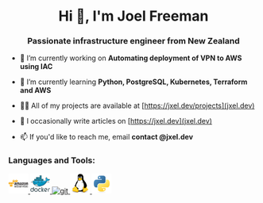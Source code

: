 <h1 align="center">Hi 👋, I'm Joel Freeman</h1>
<h3 align="center">Passionate infrastructure engineer from New Zealand</h3>

- 🔭 I’m currently working on **Automating deployment of VPN to AWS using IAC**

- 🌱 I’m currently learning **Python, PostgreSQL, Kubernetes, Terraform and AWS**

- 👨‍💻 All of my projects are available at [https://jxel.dev/projects](jxel.dev)

- 📝 I occasionally write articles on [https://jxel.dev](jxel.dev)

- 📫 If you'd like to reach me, email **contact @jxel.dev**


<h3 align="left">Languages and Tools:</h3>
<p align="left"> <a href="https://aws.amazon.com" target="_blank"> <img src="https://raw.githubusercontent.com/devicons/devicon/master/icons/amazonwebservices/amazonwebservices-original-wordmark.svg" alt="aws" width="40" height="40"/> </a> <a href="https://www.docker.com/" target="_blank"> <img src="https://raw.githubusercontent.com/devicons/devicon/master/icons/docker/docker-original-wordmark.svg" alt="docker" width="40" height="40"/> </a> <a href="https://git-scm.com/" target="_blank"> <img src="https://www.vectorlogo.zone/logos/git-scm/git-scm-icon.svg" alt="git" width="40" height="40"/> </a> <a href="https://www.linux.org/" target="_blank"> <img src="https://raw.githubusercontent.com/devicons/devicon/master/icons/linux/linux-original.svg" alt="linux" width="40" height="40"/> </a> <a href="https://www.python.org" target="_blank"> <img src="https://raw.githubusercontent.com/devicons/devicon/master/icons/python/python-original.svg" alt="python" width="40" height="40"/> </a> </p>
